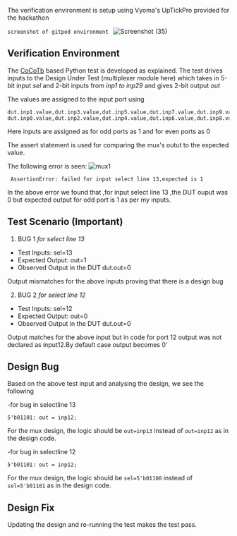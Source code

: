 The verification environment is setup using Vyoma's UpTickPro provided for the hackathon

```screenshot of gitpod environment ```
![Screenshot (35)](https://user-images.githubusercontent.com/77403373/180925890-8932e808-45cd-43ae-b2ae-767de5f0f3ad.png)

## Verification Environment
The [CoCoTb](https://www.cocotb.org/) based Python test is developed as explained. The test drives inputs to the Design Under Test (multiplexer module here) which takes in 5-bit input *sel* and 2-bit inputs from *inp1 to inp29* and gives 2-bit output *out*

The values are assigned to the input port using 
```
dut.inp1.value,dut.inp3.value,dut.inp5.value,dut.inp7.value,dut.inp9.value,dut.inp11.value,dut.inp13.value,dut.inp15.value,dut.inp17.value,dut.inp19.value,dut.inp21.value,dut.inp23.value,dut.inp25.value,dut.inp27.value,dut.inp29.value=1,1,1,1,1,1,1,1,1,1,1,1,1,1,1
dut.inp0.value,dut.inp2.value,dut.inp4.value,dut.inp6.value,dut.inp8.value,dut.inp10.value,dut.inp12.value,dut.inp14.value,dut.inp16.value,dut.inp18.value,dut.inp20.value,dut.inp22.value,dut.inp24.value,dut.inp26.value,dut.inp28.value,dut.inp30.value=0,0,0,0,0,0,0,0,0,0,0,0,0,0,0,0
```
Here inputs are assigned as for odd ports as 1 and for even ports as 0

The assert statement is used for comparing the mux's outut to the expected value.

The following error is seen:
![mux1](https://user-images.githubusercontent.com/77403373/180927562-420c3273-67a4-4398-adbb-dadc9a99a10b.png)
```
 AssertionError: failed for input select line 13,expected is 1
```
In the above error we found that ,for input select line 13 ,the DUT ouput was 0 but expected output for odd port is 1 as per my inputs.

## Test Scenario **(Important)**
1) BUG 1 *for select line 13*
- Test Inputs: sel=13
- Expected Output: out=1
- Observed Output in the DUT dut.out=0

Output mismatches for the above inputs proving that there is a design bug

2) BUG 2 *for select line 12*
- Test Inputs: sel=12
- Expected Output: out=0
- Observed Output in the DUT dut.out=0

Output matches for the above input but in code for port 12 output was not declared as input12.By default case output becomes 0'

## Design Bug
Based on the above test input and analysing the design, we see the following

-for bug in selectline 13
```
5'b01101: out = inp12;
```
For the mux design, the logic should be ``out=inp13`` instead of ``out=inp12`` as in the design code.

-for bug in selectline 12
```
5'b01101: out = inp12;
```
For the mux design, the logic should be ``sel=5'b01100`` instead of ``sel=5'b01101`` as in the design code.

## Design Fix
Updating the design and re-running the test makes the test pass.
